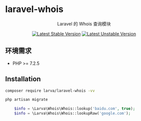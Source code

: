 # laravel-whois

<p align="center">Laravel 的 Whois 查询模块</p>

<p align="center">
<a href="https://packagist.org/packages/larva/laravel-whois"><img src="https://poser.pugx.org/larva/laravel-whois/v/stable.svg" alt="Latest Stable Version"></a>
<a href="https://packagist.org/packages/larva/laravel-whois"><img src="https://poser.pugx.org/larva/laravel-whois/v/unstable.svg" alt="Latest Unstable Version"></a>
</p>

## 环境需求

- PHP >= 7.2.5

## Installation

```bash
composer require larva/laravel-whois -vv
```

```bash
php artisan migrate
```

```php
    $info = \Larva\Whois\Whois::lookup('baidu.com', true);
    $info = \Larva\Whois\Whois::lookupRaw('google.com');
```
